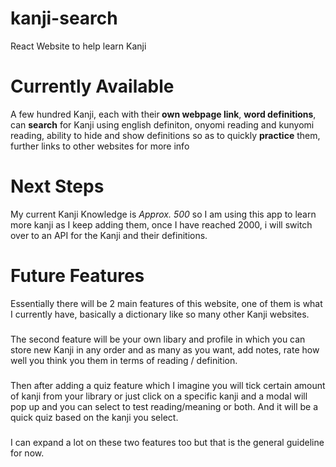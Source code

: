 # kanji-search
React Website to help learn Kanji

# Currently Available
A few hundred Kanji, each with their<strong> own webpage link</strong>, <strong>word definitions</strong>, can <strong>search</strong> for Kanji using english definiton, onyomi reading and kunyomi reading, ability to hide and show definitions so as to quickly <strong>practice</strong> them, further links to other websites for more info

# Next Steps
My current Kanji Knowledge is *Approx. 500* so I am using this app to learn more kanji as I keep adding them, once I have reached 2000, i will switch over to an API for the Kanji and their definitions.

# Future Features 
Essentially there will be 2 main features of this website, one of them is what I currently have, basically a dictionary like so many other Kanji websites.
###
The second feature will be your own libary and profile in which you can store new Kanji in any order and as many as you want, add notes, rate how well you think you them in terms of reading / definition. 
###
Then after adding a quiz feature which I imagine you will tick certain amount of kanji from your library or just click on a specific kanji and a modal will pop up and you can select to test reading/meaning or both. And it will be a quick quiz based on the kanji you select. 
###
I can expand a lot on these two features too but that is the general guideline for now. 
